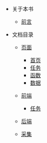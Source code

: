 - 关于本书

  - [前言](README.md)

- 文档目录
  - [页面](visual/readme.md)
    - [首页](visual/index.md)
    - [任务](visual/job.md)
    - [函数](visual/function.md)
    - [数据](visual/data.md)

  - [前端](front/readme.md)
    - [任务](front/job.md)

  - [后端](back/readme.md)
  
  - [采集](spider/readme.md)
